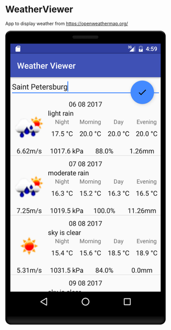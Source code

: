 # WeatherViewer
App to display weather from https://openweathermap.org/

![screenshot](https://github.com/squli/WeatherViewer/blob/master/screenshot.png)
